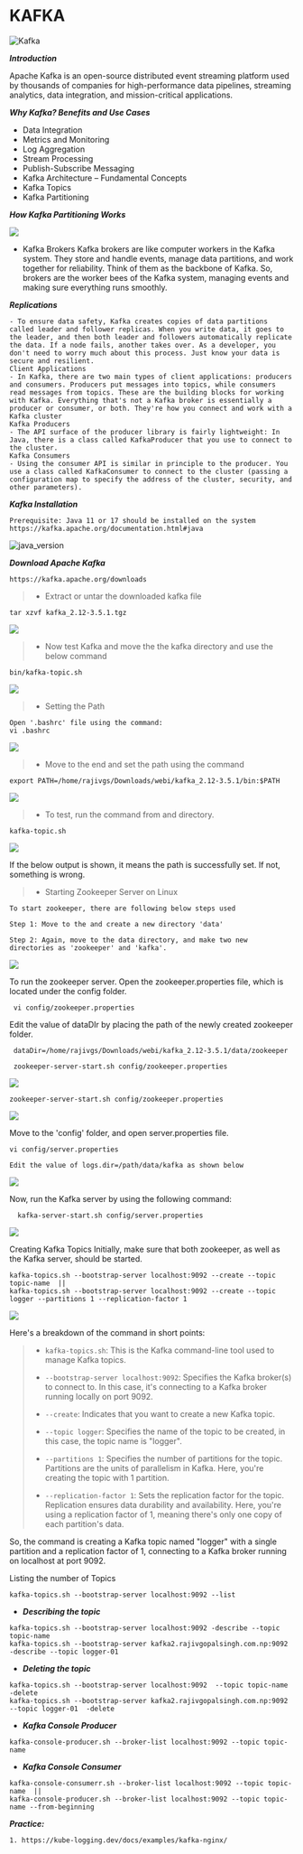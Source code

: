 # KAFKA

![Kafka](https://www.openlogic.com/sites/default/files/image/2020-05/image-blog-apacha-kafka.jpg)

***Introduction***
    
Apache Kafka is an open-source distributed event streaming platform used by thousands of companies for high-performance data pipelines, streaming analytics, data integration, and mission-critical applications.

***Why Kafka? Benefits and Use Cases***

- Data Integration
- Metrics and Monitoring
- Log Aggregation
- Stream Processing
- Publish-Subscribe Messaging
- Kafka Architecture – Fundamental Concepts
- Kafka Topics
- Kafka Partitioning


***How Kafka Partitioning Works***

![](https://www.cloudkarafka.com/img/blog/apache-kafka-partition.png)

- Kafka Brokers	
	Kafka brokers are like computer workers in the Kafka system. They store and handle events, manage data partitions, and work together for reliability. Think of them as the backbone of Kafka.
	So, brokers are the worker bees of the Kafka system, managing events and making sure everything runs smoothly.
	

***Replications***
    
    - To ensure data safety, Kafka creates copies of data partitions called leader and follower replicas. When you write data, it goes to the leader, and then both leader and followers automatically replicate the data. If a node fails, another takes over. As a developer, you don't need to worry much about this process. Just know your data is secure and resilient.
    Client Applications 
    - In Kafka, there are two main types of client applications: producers and consumers. Producers put messages into topics, while consumers read messages from topics. These are the building blocks for working with Kafka. Everything that's not a Kafka broker is essentially a producer or consumer, or both. They're how you connect and work with a Kafka cluster		
    Kafka Producers
    - The API surface of the producer library is fairly lightweight: In Java, there is a class called KafkaProducer that you use to connect to the cluster. 
    Kafka Consumers
    - Using the consumer API is similar in principle to the producer. You use a class called KafkaConsumer to connect to the cluster (passing a configuration map to specify the address of the cluster, security, and other parameters). 
    
***Kafka Installation***

    Prerequisite: Java 11 or 17 should be installed on the system
    https://kafka.apache.org/documentation.html#java

![java_version](./../assets/images/logging/1.java-version.png)

***Download Apache Kafka***

	https://kafka.apache.org/downloads


> - Extract or untar the downloaded kafka file
```
tar xzvf kafka_2.12-3.5.1.tgz
```
![](./../assets/images/logging/2.unpack_kafka.png)

> - Now test Kafka and move the the kafka directory and use the below command    

    bin/kafka-topic.sh
![](./../assets/images/logging/5.kafka-path.png)

> - Setting the Path 

    Open '.bashrc' file using the command: 
    vi .bashrc
![](./../assets/images/logging/3.bashrc-2.png)

> - Move to the end and set the path using the command

    export PATH=/home/rajivgs/Downloads/webi/kafka_2.12-3.5.1/bin:$PATH

![](./../assets/images/logging/4.kakfa-path_1.png)

> - To test, run the command from and directory.

    kafka-topic.sh

![](./../assets/images/logging/10.after_path_kafka_check.png)

If the below output is shown, it means the path is successfully set. If not, something is wrong.


> - Starting Zookeeper Server on Linux
    
    To start zookeeper, there are following below steps used

    Step 1: Move to the and create a new directory 'data' 

    Step 2: Again, move to the data directory, and make two new directories as 'zookeeper' and 'kafka'.

![](./../assets/images/logging/6.directories.png)


To run the zookeeper server. Open the zookeeper.properties file, which is located under the config folder. 
```
 vi config/zookeeper.properties
```

Edit the value of dataDIr by placing the path of the newly created zookeeper folder.
```
 dataDir=/home/rajivgs/Downloads/webi/kafka_2.12-3.5.1/data/zookeeper

 zookeeper-server-start.sh config/zookeeper.properties 
```

![](./../assets/images/logging/7.zookeeper.png)

```
zookeeper-server-start.sh config/zookeeper.properties
```
![](./../assets/images/logging/8.zookeeper_running.png)

Move to the 'config' folder, and open server.properties file.
```
vi config/server.properties
```

    Edit the value of logs.dir=/path/data/kafka as shown below 

![](./../assets/images/logging/9.server.png)


Now, run the Kafka server by using the following command:
```
  kafka-server-start.sh config/server.properties
```

![](./../assets/images/logging)

Creating Kafka Topics
Initially, make sure that both zookeeper, as well as the Kafka server, should be started.

```
kafka-topics.sh --bootstrap-server localhost:9092 --create --topic topic-name  ||
kafka-topics.sh --bootstrap-server localhost:9092 --create --topic logger --partitions 1 --replication-factor 1
```

![](./../assets/images/logging)

Here's a breakdown of the command in short points:

> - `kafka-topics.sh`: This is the Kafka command-line tool used to manage Kafka topics.
> 
> - `--bootstrap-server localhost:9092`: Specifies the Kafka broker(s) to connect to. In this case, it's connecting to a Kafka broker running locally on port 9092.
> 
> - `--create`: Indicates that you want to create a new Kafka topic.
> 
> - `--topic logger`: Specifies the name of the topic to be created, in this case, the topic name is "logger".
> 
> - `--partitions 1`: Specifies the number of partitions for the topic. Partitions are the units of parallelism in Kafka. Here, you're creating the topic with 1 partition.
> 
> - `--replication-factor 1`: Sets the replication factor for the topic. Replication ensures data durability and availability. Here, you're using a replication factor of 1, meaning there's only one copy of each partition's data.



So, the command is creating a Kafka topic named "logger" with a single partition and a replication factor of 1, connecting to a Kafka broker running on localhost at port 9092.

Listing the number of Topics
```
kafka-topics.sh --bootstrap-server localhost:9092 --list
```

- ***Describing the topic***
```
kafka-topics.sh --bootstrap-server localhost:9092 -describe --topic topic-name 
kafka-topics.sh --bootstrap-server kafka2.rajivgopalsingh.com.np:9092 -describe --topic logger-01 
```

- ***Deleting the topic***
``` 
kafka-topics.sh --bootstrap-server localhost:9092  --topic topic-name  -delete 
kafka-topics.sh --bootstrap-server kafka2.rajivgopalsingh.com.np:9092  --topic logger-01  -delete 
```

- ***Kafka Console Producer***
```
kafka-console-producer.sh --broker-list localhost:9092 --topic topic-name
```

- ***Kafka Console Consumer***
``` 
kafka-console-consumerr.sh --broker-list localhost:9092 --topic topic-name  ||
kafka-console-producer.sh --broker-list localhost:9092 --topic topic-name --from-beginning 
```



***Practice:***

    1. https://kube-logging.dev/docs/examples/kafka-nginx/
